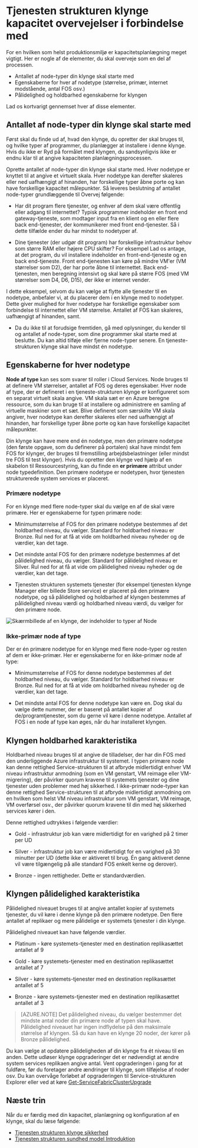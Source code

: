 <properties
   pageTitle="Planlægning af Service-strukturen klynge kapaciteten | Microsoft Azure"
   description="Tjenesten strukturen klynge kapacitet overvejelser i forbindelse med. Nodetypes, holdbarhed og pålidelighed niveauer"
   services="service-fabric"
   documentationCenter=".net"
   authors="ChackDan"
   manager="timlt"
   editor=""/>

<tags
   ms.service="service-fabric"
   ms.devlang="dotnet"
   ms.topic="article"
   ms.tgt_pltfrm="na"
   ms.workload="na"
   ms.date="09/09/2016"
   ms.author="chackdan"/>


# <a name="service-fabric-cluster-capacity-planning-considerations"></a>Tjenesten strukturen klynge kapacitet overvejelser i forbindelse med

For en hvilken som helst produktionsmiljø er kapacitetsplanlægning meget vigtigt. Her er nogle af de elementer, du skal overveje som en del af processen.

- Antallet af node-typer din klynge skal starte med
- Egenskaberne for hver af nodetype (størrelse, primær, internet modstående, antal FOS osv.)
- Pålidelighed og holdbarhed egenskaberne for klyngen

Lad os kortvarigt gennemset hver af disse elementer.

## <a name="the-number-of-node-types-your-cluster-needs-to-start-out-with"></a>Antallet af node-typer din klynge skal starte med

Først skal du finde ud af, hvad den klynge, du opretter der skal bruges til, og hvilke typer af programmer, du planlægger at installere i denne klynge. Hvis du ikke er Ryd på formålet med klyngen, du sandsynligvis ikke er endnu klar til at angive kapaciteten planlægningsprocessen.

Oprette antallet af node-typer din klynge skal starte med.  Hver nodetype er knyttet til at angive et virtuelt skala. Hver nodetype kan derefter skaleres eller ned uafhængigt af hinanden, har forskellige typer åbne porte og kan have forskellige kapacitet målepunkter. Så leveres beslutning af antallet node-typer grundlæggende til Overvej følgende:

- Har dit program flere tjenester, og enhver af dem skal være offentlig eller adgang til internettet? Typisk programmer indeholder en front end gateway-tjeneste, som modtager input fra en klient og en eller flere back end-tjenester, der kommunikerer med front end-tjenester. Så i dette tilfælde ender du har mindst to nodetyper af.

- Dine tjenester (der udgør dit program) har forskellige infrastruktur behov som større RAM eller højere CPU skifter? For eksempel Lad os antage, at det program, du vil installere indeholder en front-end-tjeneste og en back end-tjeneste. Front end-tjenesten kan køre på mindre VM'er (VM størrelser som D2), der har porte åbne til internettet.  Back end-tjenesten, men beregning intensivt og skal køre på større FOS (med VM størrelser som D4, D6, D15), der ikke er internet vender.

 I dette eksempel, selvom du kan vælge at flytte alle tjenester til en nodetype, anbefaler vi, at du placerer dem i en klynge med to nodetyper.  Dette giver mulighed for hver nodetype har forskellige egenskaber som forbindelse til internettet eller VM størrelse. Antallet af FOS kan skaleres, uafhængigt af hinanden, samt.  

- Da du ikke til at forudsige fremtiden, gå med oplysninger, du kender til og antallet af node-typer, som dine programmer skal starte med at beslutte. Du kan altid tilføje eller fjerne node-typer senere. En tjeneste-strukturen klynge skal have mindst én nodetype.

## <a name="the-properties-of-each-node-type"></a>Egenskaberne for hver nodetype

**Node af type** kan ses som svarer til roller i Cloud Services. Node bruges til at definere VM størrelser, antallet af FOS og deres egenskaber. Hver node af type, der er defineret i en tjeneste-strukturen klynge er konfigureret som en separat virtuelt skala angive. VM skala sæt er en Azure beregne ressource, som du kan bruge til at installere og administrere en samling af virtuelle maskiner som et sæt. Blive defineret som særskilte VM skala angiver, hver nodetype kan derefter skaleres eller ned uafhængigt af hinanden, har forskellige typer åbne porte og kan have forskellige kapacitet målepunkter.

Din klynge kan have mere end én nodetype, men den primære nodetype (den første opgave, som du definerer på portalen) skal have mindst fem FOS for klynger, der bruges til fremstilling arbejdsbelastninger (eller mindst tre FOS til test klynger). Hvis du opretter den klynge ved hjælp af en skabelon til Ressourcestyring, kan du finde en **er primære** attribut under node typedefinition. Den primære nodetype er nodetypen, hvor tjenesten strukturerede system services er placeret.  

### <a name="primary-node-type"></a>Primære nodetype
For en klynge med flere node-typer skal du vælge en af de skal være primære. Her er egenskaberne for typen primære node:

- Minimumstørrelse af FOS for den primære nodetype bestemmes af det holdbarhed niveau, du vælger. Standard for holdbarhed niveau er Bronze. Rul ned for at få at vide om holdbarhed niveau nyheder og de værdier, kan det tage.  

- Det mindste antal FOS for den primære nodetype bestemmes af det pålidelighed niveau, du vælger. Standard for pålidelighed niveau er Silver. Rul ned for at få at vide om pålidelighed niveau nyheder og de værdier, kan det tage.

- Tjenesten strukturen systemets tjenester (for eksempel tjenesten klynge Manager eller billede Store service) er placeret på den primære nodetype, og så pålidelighed og holdbarhed af klyngen bestemmes af pålidelighed niveau værdi og holdbarhed niveau værdi, du vælger for den primære node.

![Skærmbillede af en klynge, der indeholder to typer af Node ][SystemServices]


### <a name="non-primary-node-type"></a>Ikke-primær node af type
Der er én primære nodetype for en klynge med flere node-typer og resten af dem er ikke-primær. Her er egenskaberne for en ikke-primær node af type:

- Minimumstørrelse af FOS for denne nodetype bestemmes af det holdbarhed niveau, du vælger. Standard for holdbarhed niveau er Bronze. Rul ned for at få at vide om holdbarhed niveau nyheder og de værdier, kan det tage.  

- Det mindste antal FOS for denne nodetype kan være en. Dog skal du vælge dette nummer, der er baseret på antallet kopier af de/programtjenester, som du gerne vil køre i denne nodetype. Antallet af FOS i en node af type kan øges, når du har installeret klyngen.


## <a name="the-durability-characteristics-of-the-cluster"></a>Klyngen holdbarhed karakteristika

Holdbarhed niveau bruges til at angive de tilladelser, der har din FOS med den underliggende Azure infrastruktur til systemet. I typen primære node kan denne rettighed Service-strukturen til at afbryde midlertidigt enhver VM niveau infrastruktur anmodning (som en VM genstart, VM reimage eller VM-migrering), der påvirker quorum kravene til systemets tjenester og dine tjenester uden problemer med høj sikkerhed. I ikke-primær node-typer kan denne rettighed Service-strukturen til at afbryde midlertidigt anmodning om en hvilken som helst VM niveau infrastruktur som VM genstart, VM reimage, VM overførsel osv., der påvirker quorum kravene til din med høj sikkerhed services kører i den.

Denne rettighed udtrykkes i følgende værdier:

- Gold - infrastruktur job kan være midlertidigt for en varighed på 2 timer per UD

- Silver - infrastruktur job kan være midlertidigt for en varighed på 30 minutter per UD (dette ikke er aktiveret til brug. Én gang aktiveret denne vil være tilgængelig på alle standard FOS enkelt kerne og derover).

- Bronze - ingen rettigheder. Dette er standardværdien.

## <a name="the-reliability-characteristics-of-the-cluster"></a>Klyngen pålidelighed karakteristika

Pålidelighed niveauet bruges til at angive antallet kopier af systemets tjenester, du vil køre i denne klynge på den primære nodetype. Den flere antallet af replikaer og mere pålidelige er systemets tjenester i din klynge.  

Pålidelighed niveauet kan have følgende værdier.

- Platinum - køre systemets-tjenester med en destination replikasættet antallet af 9

- Gold - køre systemets-tjenester med en destination replikasættet antallet af 7

- Silver - køre systemets-tjenester med en destination replikasættet antallet af 5

- Bronze - køre systemets-tjenester med en destination replikasættet antallet af 3

>[AZURE.NOTE] Det pålidelighed niveau, du vælger bestemmer det mindste antal noder din primære node af typen skal have. Pålidelighed niveauet har ingen indflydelse på den maksimale størrelse af klyngen. Så du kan have en klynge 20 noder, der kører på Bronze pålidelighed.

 Du kan vælge at opdatere pålideligheden af din klynge fra ét niveau til en anden. Dette udløser klynge opgraderinger det er nødvendigt at ændre system services replikaen angive antal. Vent opgraderingen i gang for at fuldføre, før du foretager andre ændringer til klynge, som tilføjelse af noder osv.  Du kan overvåge forløbet af opgraderingen til Service-strukturen Explorer eller ved at køre [Get-ServiceFabricClusterUpgrade](https://msdn.microsoft.com/library/mt126012.aspx)

<!--Every topic should have next steps and links to the next logical set of content to keep the customer engaged-->
## <a name="next-steps"></a>Næste trin

Når du er færdig med din kapacitet, planlægning og konfiguration af en klynge, skal du læse følgende:
- [Tjenesten strukturen klynge sikkerhed](service-fabric-cluster-security.md)
- [Tjenesten strukturen sundhed model Introduktion](service-fabric-health-introduction.md)

<!--Image references-->
[SystemServices]: ./media/service-fabric-cluster-capacity/SystemServices.png
